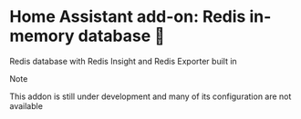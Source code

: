 # Home Assistant add-on: Redis in-memory database 📝

Redis database with Redis Insight and Redis Exporter built in

> [!NOTE]
>
> This addon is still under development and many of its configuration are not available
